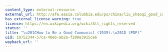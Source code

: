 ```yaml
---
content_type: external-resource
external_url: http://afe.easia.columbia.edu/ps/china/liu_shaoqi_good_communist.pdf
has_external_license_warning: true
license: https://en.wikipedia.org/wiki/All_rights_reserved
status: ''
title: "\u201CHow to Be a Good Communist (1939).\u201D (PDF)"
uid: 10752344-57ca-40e6-ab2a-f200e3915ce6
wayback_url: ''
---
```

